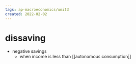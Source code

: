 ```yaml
---
tags: ap-macroeconomics/unit3 
created: 2022-02-02
---
```


# dissaving

- negative savings
	- when income is less than [[autonomous consumption]] 
